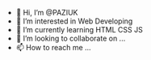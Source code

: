 - 👋 Hi, I’m @PAZIUK
- 👀 I’m interested in Web Developing
- 🌱 I’m currently learning HTML CSS JS
- 💞️ I’m looking to collaborate on ...
- 📫 How to reach me ...

<!---
PAZIUK/PAZIUK is a ✨ special ✨ repository because its `README.md` (this file) appears on your GitHub profile.
You can click the Preview link to take a look at your changes.
--->

